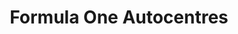 ---
title: "Formula One Autocentres"
url: /cambridge/formula-one-autocentres-barnwell-road/
shop: car repair
---